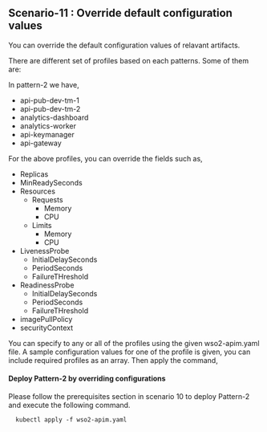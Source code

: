 ## Scenario-11 : Override default configuration values

You can override the default configuration values of relavant artifacts.

There are different set of profiles based on each patterns. Some of them are:

In pattern-2 we have,

* api-pub-dev-tm-1
* api-pub-dev-tm-2
* analytics-dashboard
* analytics-worker
* api-keymanager
* api-gateway

For the above profiles, you can override the fields such as,

* Replicas
* MinReadySeconds
* Resources 
  * Requests 
    * Memory 
    * CPU
  * Limits 
    * Memory 
    * CPU
* LivenessProbe
  - InitialDelaySeconds
  - PeriodSeconds
  - FailureTHreshold
* ReadinessProbe
  - InitialDelaySeconds
  - PeriodSeconds
  - FailureTHreshold
* imagePullPolicy
* securityContext

You can specify to any or all of the profiles using the given wso2-apim.yaml file. A sample configuration values for one of the profile is given, you can include required profiles as an array. Then apply the command,

#### Deploy Pattern-2 by overriding configurations

Please follow the prerequisites section in scenario 10 to deploy Pattern-2 and execute the following command.

```
  kubectl apply -f wso2-apim.yaml
```
